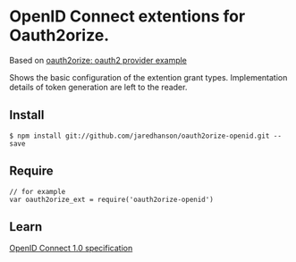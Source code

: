 # OpenID Connect extentions for Oauth2orize.

Based on [oauth2orize: oauth2 provider example](https://github.com/jaredhanson/oauth2orize/tree/master/examples/all-grants)


Shows the basic configuration of the extention grant types.
Implementation details of token generation are left to the reader.

## Install

    $ npm install git://github.com/jaredhanson/oauth2orize-openid.git --save


## Require

    // for example    
    var oauth2orize_ext = require('oauth2orize-openid')


## Learn

[OpenID Connect 1.0 specification](http://openid.net/specs/openid-connect-core-1_0.html)


